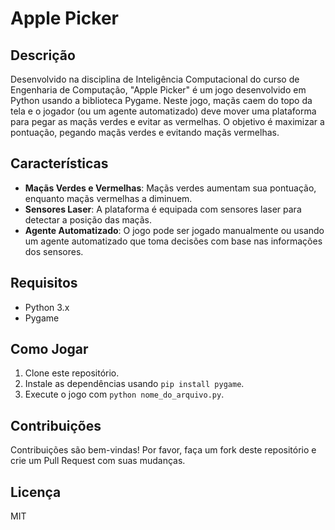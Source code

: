 # Apple Picker

## Descrição
Desenvolvido na disciplina de Inteligência Computacional do curso de Engenharia de Computação, "Apple Picker" é um jogo desenvolvido em Python usando a biblioteca Pygame. Neste jogo, maçãs caem do topo da tela e o jogador (ou um agente automatizado) deve mover uma plataforma para pegar as maçãs verdes e evitar as vermelhas. O objetivo é maximizar a pontuação, pegando maçãs verdes e evitando maçãs vermelhas.

## Características
- **Maçãs Verdes e Vermelhas**: Maçãs verdes aumentam sua pontuação, enquanto maçãs vermelhas a diminuem.
- **Sensores Laser**: A plataforma é equipada com sensores laser para detectar a posição das maçãs.
- **Agente Automatizado**: O jogo pode ser jogado manualmente ou usando um agente automatizado que toma decisões com base nas informações dos sensores.

## Requisitos
- Python 3.x
- Pygame

## Como Jogar
1. Clone este repositório.
2. Instale as dependências usando `pip install pygame`.
3. Execute o jogo com `python nome_do_arquivo.py`.

## Contribuições
Contribuições são bem-vindas! Por favor, faça um fork deste repositório e crie um Pull Request com suas mudanças.

## Licença
MIT

